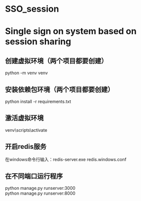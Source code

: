 # SSO_session
# Single sign on system based on session sharing
## 创建虚拟环境（两个项目都要创建）
python -m venv venv</br>
## 安装依赖包环境（两个项目都要创建）
python install -r requirements.txt
## 激活虚拟环境
venv\scripts\activate
## 开启redis服务
在windows命令行输入：redis-server.exe redis.windows.conf
## 在不同端口运行程序</br>
python manage.py runserver:3000</br>
python manage.py runserver:8000</br>

